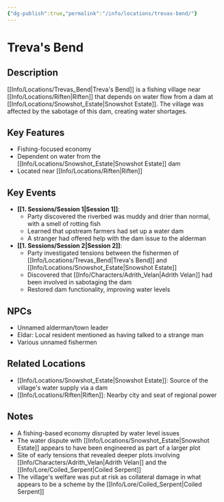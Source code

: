 ```yaml
---
{"dg-publish":true,"permalink":"/info/locations/trevas-bend/"}
---
```


# Treva's Bend

## Description
[[Info/Locations/Trevas_Bend\|Treva's Bend]] is a fishing village near [[Info/Locations/Riften\|Riften]] that depends on water flow from a dam at [[Info/Locations/Snowshot_Estate\|Snowshot Estate]]. The village was affected by the sabotage of this dam, creating water shortages.

## Key Features
- Fishing-focused economy
- Dependent on water from the [[Info/Locations/Snowshot_Estate\|Snowshot Estate]] dam
- Located near [[Info/Locations/Riften\|Riften]]

## Key Events
- **[[1. Sessions/Session 1\|Session 1]]**: 
  - Party discovered the riverbed was muddy and drier than normal, with a smell of rotting fish
  - Learned that upstream farmers had set up a water dam
  - A stranger had offered help with the dam issue to the alderman
- **[[1. Sessions/Session 2\|Session 2]]**: 
  - Party investigated tensions between the fishermen of [[Info/Locations/Trevas_Bend\|Treva's Bend]] and [[Info/Locations/Snowshot_Estate\|Snowshot Estate]]
  - Discovered that [[Info/Characters/Adrith_Velan\|Adrith Velan]] had been involved in sabotaging the dam
  - Restored dam functionality, improving water levels

## NPCs
- Unnamed alderman/town leader
- Eldar: Local resident mentioned as having talked to a strange man
- Various unnamed fishermen

## Related Locations
- [[Info/Locations/Snowshot_Estate\|Snowshot Estate]]: Source of the village's water supply via a dam
- [[Info/Locations/Riften\|Riften]]: Nearby city and seat of regional power

## Notes
- A fishing-based economy disrupted by water level issues
- The water dispute with [[Info/Locations/Snowshot_Estate\|Snowshot Estate]] appears to have been engineered as part of a larger plot
- Site of early tensions that revealed deeper plots involving [[Info/Characters/Adrith_Velan\|Adrith Velan]] and the [[Info/Lore/Coiled_Serpent\|Coiled Serpent]]
- The village's welfare was put at risk as collateral damage in what appears to be a scheme by the [[Info/Lore/Coiled_Serpent\|Coiled Serpent]]